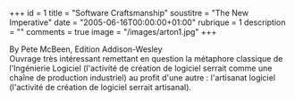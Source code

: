 +++
id = 1
title = "Software Craftsmanship"
soustitre = "The New Imperative"
date = "2005-06-16T00:00:00+01:00"
rubrique = 1
description = ""
comments = true
image = "/images/arton1.jpg"
+++

<div class="chapo">By Pete McBeen, Edition Addison-Wesley</div>
Ouvrage très intéressant remettant en question la métaphore classique de l'Ingénierie Logiciel (l'activité de création de logiciel serrait comme une chaîne de production industriel) au profit d'une autre : l'artisanat logiciel (l'activité de création de logiciel serrait artisanal).
